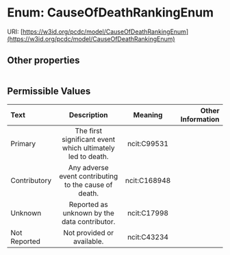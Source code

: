 
# Enum: CauseOfDeathRankingEnum




URI: [https://w3id.org/pcdc/model/CauseOfDeathRankingEnum](https://w3id.org/pcdc/model/CauseOfDeathRankingEnum)


## Other properties

|  |  |  |
| --- | --- | --- |

## Permissible Values

| Text | Description | Meaning | Other Information |
| :--- | :---: | :---: | ---: |
| Primary | The first significant event which ultimately led to death. | ncit:C99531 |  |
| Contributory | Any adverse event contributing to the cause of death. | ncit:C168948 |  |
| Unknown | Reported as unknown by the data contributor. | ncit:C17998 |  |
| Not Reported | Not provided or available. | ncit:C43234 |  |

